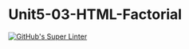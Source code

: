 # Unit5-03-HTML-Factorial
[![GitHub's Super Linter](https://github.com//ICS20-Programming-ZoiaB/Unit5-03-HTML-Factorial/workflows/GitHub's%20Super%20Linter/badge.svg)](https://github.com//ICS20-Programming-ZoiaB/Unit5-03-HTML-Factorial/actions)